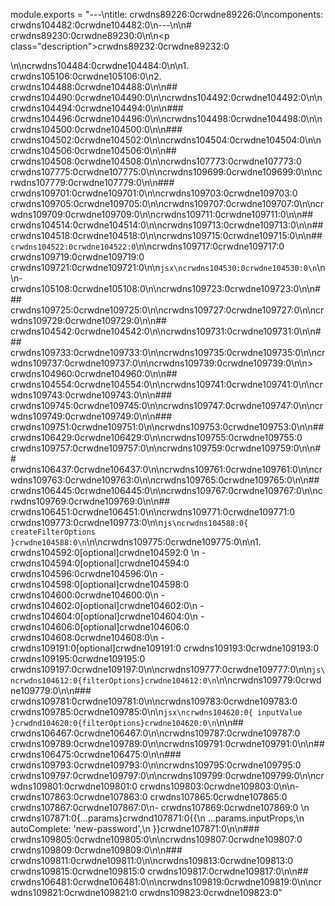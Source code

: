 module.exports = "---\ntitle: crwdns89226:0crwdne89226:0\ncomponents: crwdns104482:0crwdne104482:0\n---\n\n# crwdns89230:0crwdne89230:0\n\n<p class=\"description\">crwdns89232:0crwdne89232:0</p>\n\ncrwdns104484:0crwdne104484:0\n\n1. crwdns105106:0crwdne105106:0\n2. crwdns104488:0crwdne104488:0\n\n## crwdns104490:0crwdne104490:0\n\ncrwdns104492:0crwdne104492:0\n\ncrwdns104494:0crwdne104494:0\n\n### crwdns104496:0crwdne104496:0\n\ncrwdns104498:0crwdne104498:0\n\ncrwdns104500:0crwdne104500:0\n\n### crwdns104502:0crwdne104502:0\n\ncrwdns104504:0crwdne104504:0\n\ncrwdns104506:0crwdne104506:0\n\n## crwdns104508:0crwdne104508:0\n\ncrwdns107773:0crwdne107773:0 crwdns107775:0crwdne107775:0\n\ncrwdns109699:0crwdne109699:0\n\ncrwdns107779:0crwdne107779:0\n\n### crwdns109701:0crwdne109701:0\n\ncrwdns109703:0crwdne109703:0 crwdns109705:0crwdne109705:0\n\ncrwdns109707:0crwdne109707:0\n\ncrwdns109709:0crwdne109709:0\n\ncrwdns109711:0crwdne109711:0\n\n## crwdns104514:0crwdne104514:0\n\ncrwdns109713:0crwdne109713:0\n\n## crwdns104518:0crwdne104518:0\n\ncrwdns109715:0crwdne109715:0\n\n## `crwdns104522:0crwdne104522:0`\n\ncrwdns109717:0crwdne109717:0 crwdns109719:0crwdne109719:0 crwdns109721:0crwdne109721:0\n\n```jsx\ncrwdns104530:0crwdne104530:0\n```\n\n- crwdns105108:0crwdne105108:0\n\ncrwdns109723:0crwdne109723:0\n\n### crwdns109725:0crwdne109725:0\n\ncrwdns109727:0crwdne109727:0\n\ncrwdns109729:0crwdne109729:0\n\n## crwdns104542:0crwdne104542:0\n\ncrwdns109731:0crwdne109731:0\n\n### crwdns109733:0crwdne109733:0\n\ncrwdns109735:0crwdne109735:0\n\ncrwdns109737:0crwdne109737:0\n\ncrwdns109739:0crwdne109739:0\n\n> crwdns104960:0crwdne104960:0\n\n## crwdns104554:0crwdne104554:0\n\ncrwdns109741:0crwdne109741:0\n\ncrwdns109743:0crwdne109743:0\n\n### crwdns109745:0crwdne109745:0\n\ncrwdns109747:0crwdne109747:0\n\ncrwdns109749:0crwdne109749:0\n\n### crwdns109751:0crwdne109751:0\n\ncrwdns109753:0crwdne109753:0\n\n## crwdns106429:0crwdne106429:0\n\ncrwdns109755:0crwdne109755:0 crwdns109757:0crwdne109757:0\n\ncrwdns109759:0crwdne109759:0\n\n## crwdns106437:0crwdne106437:0\n\ncrwdns109761:0crwdne109761:0\n\ncrwdns109763:0crwdne109763:0\n\ncrwdns109765:0crwdne109765:0\n\n## crwdns106445:0crwdne106445:0\n\ncrwdns109767:0crwdne109767:0\n\ncrwdns109769:0crwdne109769:0\n\n## crwdns106451:0crwdne106451:0\n\ncrwdns109771:0crwdne109771:0 crwdns109773:0crwdne109773:0\n\n```js\ncrwdns104588:0{ createFilterOptions }crwdne104588:0\n```\n\ncrwdns109775:0crwdne109775:0\n\n1. crwdns104592:0[optional]crwdne104592:0 \n  - crwdns104594:0[optional]crwdne104594:0 crwdns104596:0crwdne104596:0\n  - crwdns104598:0[optional]crwdne104598:0 crwdns104600:0crwdne104600:0\n  - crwdns104602:0[optional]crwdne104602:0\n  - crwdns104604:0[optional]crwdne104604:0\n  - crwdns104606:0[optional]crwdne104606:0 crwdns104608:0crwdne104608:0\n  - crwdns109191:0[optional]crwdne109191:0 crwdns109193:0crwdne109193:0 crwdns109195:0crwdne109195:0 crwdns109197:0crwdne109197:0\n\ncrwdns109777:0crwdne109777:0\n\n```js\ncrwdns104612:0{filterOptions}crwdne104612:0\n```\n\ncrwdns109779:0crwdne109779:0\n\n### crwdns109781:0crwdne109781:0\n\ncrwdns109783:0crwdne109783:0 crwdns109785:0crwdne109785:0\n\n```jsx\ncrwdns104620:0{ inputValue }crwdnd104620:0{filterOptions}crwdne104620:0\n```\n\n## crwdns106467:0crwdne106467:0\n\ncrwdns109787:0crwdne109787:0 crwdns109789:0crwdne109789:0\n\ncrwdns109791:0crwdne109791:0\n\n## crwdns106475:0crwdne106475:0\n\n### crwdns109793:0crwdne109793:0\n\ncrwdns109795:0crwdne109795:0 crwdns109797:0crwdne109797:0\n\ncrwdns109799:0crwdne109799:0\n\ncrwdns109801:0crwdne109801:0 crwdns109803:0crwdne109803:0\n\n- crwdns107863:0crwdne107863:0 crwdns107865:0crwdne107865:0 crwdns107867:0crwdne107867:0\n- crwdns107869:0crwdne107869:0 \n        crwdns107871:0{...params}crwdnd107871:0{{\n          ...params.inputProps,\n          autoComplete: 'new-password',\n        }}crwdne107871:0\n\n### crwdns109805:0crwdne109805:0\n\ncrwdns109807:0crwdne109807:0 crwdns109809:0crwdne109809:0\n\n### crwdns109811:0crwdne109811:0\n\ncrwdns109813:0crwdne109813:0 crwdns109815:0crwdne109815:0 crwdns109817:0crwdne109817:0\n\n## crwdns106481:0crwdne106481:0\n\ncrwdns109819:0crwdne109819:0\n\ncrwdns109821:0crwdne109821:0 crwdns109823:0crwdne109823:0"